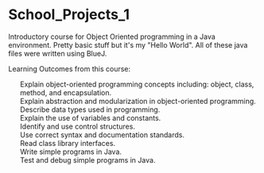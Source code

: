 # School_Projects_1
Introductory course for Object Oriented programming in a Java environment.  Pretty basic stuff but it's my "Hello World".  All of these java files were written using BlueJ. 

Learning Outcomes from this course:
<ol>
Explain object-oriented programming concepts including: object, class, method, and encapsulation. <br />   
Explain abstraction and modularization in object-oriented programming.    <br />
Describe data types used in programming.    <br />
Explain the use of variables and constants.    <br />
Identify and use control structures. <br />
Use correct syntax and documentation standards.<br /> 
Read class library interfaces. <br />
Write simple programs in Java. <br />
Test and debug simple programs in Java.<br /> 
</ol>
